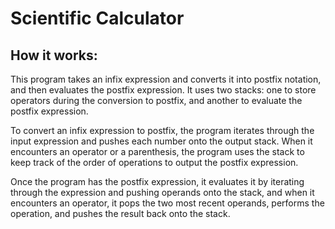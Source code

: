 # Scientific Calculator


## How it works:

This program takes an infix expression and converts it into postfix notation, and then evaluates the postfix expression. It uses two stacks: one to store operators during the conversion to postfix, and another to evaluate the postfix expression.

To convert an infix expression to postfix, the program iterates through the input expression and pushes each number onto the output stack. When it encounters an operator or a parenthesis, the program uses the stack to keep track of the order of operations to output the postfix expression.

Once the program has the postfix expression, it evaluates it by iterating through the expression and pushing operands onto the stack, and when it encounters an operator, it pops the two most recent operands, performs the operation, and pushes the result back onto the stack.
